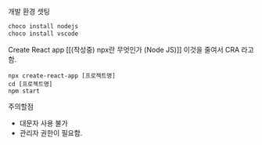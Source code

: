 개발 환경 셋팅
```sh
choco install nodejs
choco install vscode
```

Create React app   [[(작성중) npx란 무엇인가 (Node JS)]]
	이것을 줄여서 CRA 라고 함.
```shell
npx create-react-app [프로젝트명]
cd [프로젝트명]
npm start
```

주의할점
- 대문자 사용 불가
- 관리자 권한이 필요함.